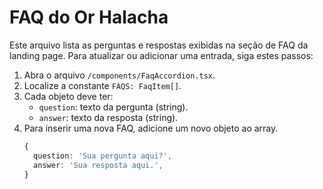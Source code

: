 # FAQ do Or Halacha

Este arquivo lista as perguntas e respostas exibidas na seção de FAQ da landing page. Para atualizar ou adicionar uma entrada, siga estes passos:

1. Abra o arquivo `/components/FaqAccordion.tsx`.
2. Localize a constante `FAQS: FaqItem[]`.
3. Cada objeto deve ter:
   - `question`: texto da pergunta (string).
   - `answer`: texto da resposta (string).
4. Para inserir uma nova FAQ, adicione um novo objeto ao array.
   ```ts
   {
     question: 'Sua pergunta aqui?',
     answer: 'Sua resposta aqui.',
   }
   ```
